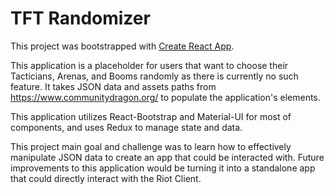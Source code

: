 # TFT Randomizer

This project was bootstrapped with [Create React App](https://github.com/facebook/create-react-app). 

This application is a placeholder for users that want to choose their Tacticians, Arenas, and Booms randomly as there is currently no such feature. It takes JSON data and assets paths from https://www.communitydragon.org/ to populate the application's elements.

This application utilizes React-Bootstrap and Material-UI for most of components, and uses Redux to manage state and data. 

This project main goal and challenge was to learn how to effectively manipulate JSON data to create an app that could be interacted with. Future improvements to this application would be turning it into a standalone app that could directly interact with the Riot Client.
